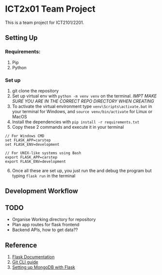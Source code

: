 # ICT2x01 Team Project

This is a team project for ICT2101/2201.

## Setting Up

### Requirements:

1. Pip
2. Python

### Set up

1. git clone the repository
2. Set up virtual env with `python -m venv venv` on the terminal. *IMPT MAKE SURE YOU ARE IN THE CORRECT REPO DIRECTORY WHEN CREATING*
3. To activate the virtual environment type `venv\Scripts\activate.bat` in your terminal for Windows, and `source venv/bin/activate` for Linux or MacOS
4. Install the dependencies with `pip install -r requirements.txt`
5. Copy these 2 commands and execute it in your terminal

```
// For Windows CMD
set FLASK_APP=carstep
set FLASK_ENV=development

// For UNIX-like systems using Bash
export FLASK_APP=carstep
export FLASK_ENV=development
```

6. Once all these are set up, you just run the and debug the program but typing `flask run` in the terminal

## Development Workflow
## TODO

- Organise Working directory for repository
- Plan app routes for flask frontend
- Backend APIs, how to get data??

## Reference

1. [Flask Documentation](https://flask.palletsprojects.com/en/2.0.x/)
2. [Git CLI guide](https://github.com/alphonsekoh/UltimateGitResource/tree/main)
3. [Setting up MongoDB with Flask](https://www.mongodb.com/compatibility/setting-up-flask-with-mongodb)
